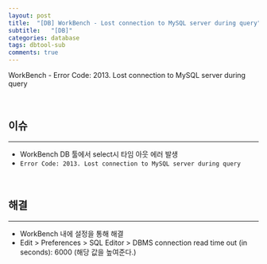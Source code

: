 ```yaml
---
layout: post
title:  "[DB] WorkBench - Lost connection to MySQL server during query"
subtitle:   "[DB]"
categories: database
tags: dbtool-sub
comments: true
---
```


WorkBench - Error Code: 2013. Lost connection to MySQL server during query

<br>

## 이슈
---

- WorkBench DB 툴에서 select시 타임 아웃 에러 발생
- `Error Code: 2013. Lost connection to MySQL server during query`

<br>

## 해결
---

- WorkBench 내에 설정을 통해 해결
- Edit > Preferences > SQL Editor > DBMS connection read time out (in seconds): 6000 (해당 값을 높여준다.)